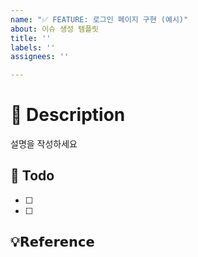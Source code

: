 ```yaml
---
name: "✅ FEATURE: 로그인 페이지 구현 (예시)"
about: 이슈 생성 템플릿
title: ''
labels: ''
assignees: ''

---
```


# 📝 Description
설명을 작성하세요

## 📌 Todo
- [ ] 
- [ ] 

## 💡𝗥𝗲𝗳𝗲𝗿𝗲𝗻𝗰𝗲

